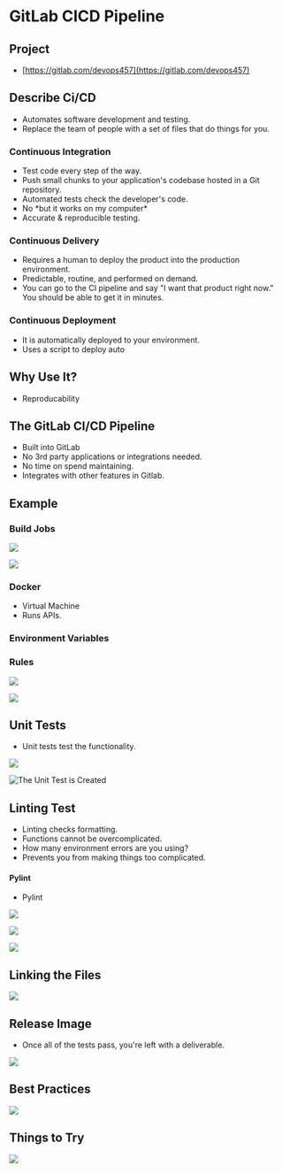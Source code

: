 # GitLab CICD Pipeline

## Project

* [https://gitlab.com/devops457](https://gitlab.com/devops457)

## Describe Ci/CD

* Automates software development and testing.
* Replace the team of people with a set of files that do things for you.

### Continuous Integration

* Test code every step of the way.
* Push small chunks to your application's codebase hosted in a Git repository.
* Automated tests check the developer's code.
* No \*but it works on my computer\*
* Accurate & reproducible testing.

### Continuous Delivery

* Requires a human to deploy the product into the production environment.
* Predictable, routine, and performed on demand.
* You can go to the CI pipeline and say "I want that product right now." You should be able to get it in minutes.

### Continuous Deployment

* It is automatically deployed to your environment.
* Uses a script to deploy auto

## Why Use It?

* Reproducability

## The GitLab CI/CD Pipeline

* Built into GitLab
* No 3rd party applications or integrations needed.
* No time on spend maintaining.
* Integrates with other features in Gitlab.

## Example

### Build Jobs

![](<../../../../.gitbook/assets/image (379).png>)

![](<../../../../.gitbook/assets/image (380).png>)

### Docker

* Virtual Machine
* Runs APIs.

### Environment Variables

### Rules

![](<../../../../.gitbook/assets/image (381).png>)

![](<../../../../.gitbook/assets/image (382).png>)

## Unit Tests

* Unit tests test the functionality.

![](<../../../../.gitbook/assets/image (383).png>)

![The Unit Test is Created](<../../../../.gitbook/assets/image (384).png>)

## Linting Test

* Linting checks formatting.
* Functions cannot be overcomplicated.
* How many environment errors are you using?
* Prevents you from making things too complicated.

#### Pylint

* Pylint

![](<../../../../.gitbook/assets/image (385).png>)

![](<../../../../.gitbook/assets/image (386).png>)

![](<../../../../.gitbook/assets/image (387).png>)

## Linking the Files

![](<../../../../.gitbook/assets/image (388).png>)

## Release Image

* Once all of the tests pass, you're left with a deliverable.

![](<../../../../.gitbook/assets/image (389).png>)

## Best Practices

![](<../../../../.gitbook/assets/image (390).png>)

## Things to Try

![](<../../../../.gitbook/assets/image (391).png>)
